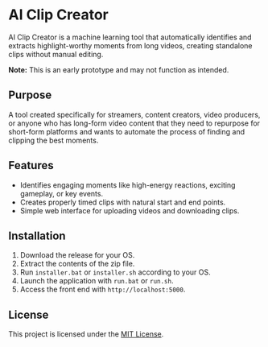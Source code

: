 # AI Clip Creator

AI Clip Creator is a machine learning tool that automatically identifies and extracts highlight-worthy moments from long videos, creating standalone clips without manual editing.  

**Note:** This is an early prototype and may not function as intended.

## Purpose

A tool created specifically for streamers, content creators, video producers, or anyone who has long-form video content that they need to repurpose for short-form platforms and wants to automate the process of finding and clipping the best moments.  

## Features

- Identifies engaging moments like high-energy reactions, exciting gameplay, or key events.
- Creates properly timed clips with natural start and end points.
- Simple web interface for uploading videos and downloading clips.

## Installation

1. Download the release for your OS.
2. Extract the contents of the zip file.
3. Run `installer.bat` or `installer.sh` according to your OS.
4. Launch the application with `run.bat` or `run.sh`.
5. Access the front end with `http://localhost:5000`.

## License

This project is licensed under the [MIT License](LICENSE).
